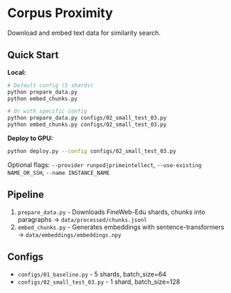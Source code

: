 # Corpus Proximity

Download and embed text data for similarity search.

## Quick Start

**Local:**
```bash
# Default config (5 shards)
python prepare_data.py
python embed_chunks.py

# Or with specific config
python prepare_data.py configs/02_small_test_03.py
python embed_chunks.py configs/02_small_test_03.py
```

**Deploy to GPU:**
```bash
python deploy.py --config configs/02_small_test_03.py
```

Optional flags: `--provider runpod|primeintellect`, `--use-existing NAME_OR_SSH`, `--name INSTANCE_NAME`

## Pipeline

1. `prepare_data.py` - Downloads FineWeb-Edu shards, chunks into paragraphs → `data/processed/chunks.jsonl`
2. `embed_chunks.py` - Generates embeddings with sentence-transformers → `data/embeddings/embeddings.npy`

## Configs

- `configs/01_baseline.py` - 5 shards, batch_size=64
- `configs/02_small_test_03.py` - 1 shard, batch_size=128
